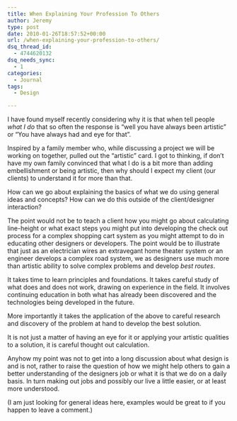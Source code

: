 ```yaml
---
title: When Explaining Your Profession To Others
author: Jeremy
type: post
date: 2010-01-26T18:57:52+00:00
url: /when-explaining-your-profession-to-others/
dsq_thread_id:
  - 4744620132
dsq_needs_sync:
  - 1
categories:
  - Journal
tags:
  - Design

---
```

I have found myself recently considering why it is that when tell people _what I do_ that so often the response is &ldquo;well you have always been artistic&rdquo; or &ldquo;You have always had and eye for that&rdquo;.

Inspired by a family member who, while discussing a project we will be working on together, pulled out the &#8220;artistic&#8221; card. I got to thinking, if don&#8217;t have my own family convinced that what I do is a bit more than adding embellishment or being artistic, then why should I expect my client (our clients) to understand it for more than that.

How can we go about explaining the basics of what we do using general ideas and concepts? How can we do this outside of the client/designer interaction?

The point would not be to teach a client how you might go about calculating line-height or what exact steps you might put into developing the check out process for a complex shopping cart system as you might attempt to do in educating other designers or developers. The point would be to illustrate that just as an electrician wires an extravegant home theater system or an engineer develops a complex road system, we as designers use much more than artistic ability to solve complex problems and develop _best routes_.

<!--more-->

It takes time to learn principles and foundations. It takes careful study of what does and does not work, drawing on experience in the field. It involves continuing education in both what has already been discovered and the technologies being developed in the future.

More importantly it takes the application of the above to careful research and discovery of the problem at hand to develop the best solution.

It is not just a matter of having an eye for it or applying your artistic qualities to a solution, it is careful thought out calculation.

Anyhow my point was not to get into a long discussion about what design is and is not, rather to raise the question of how we might help others to gain a better understanding of the designers job or what it is that we do on a daily basis. In turn making out jobs and possibly our live a little easier, or at least more understood.

(I am just looking for general ideas here, examples would be great to if you happen to leave a comment.)